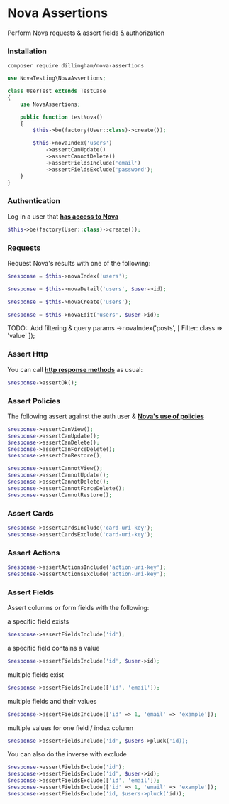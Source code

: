 # Nova Assertions

Perform Nova requests & assert fields & authorization

### Installation

```
composer require dillingham/nova-assertions
```
```php
use NovaTesting\NovaAssertions;

class UserTest extends TestCase
{
    use NovaAssertions;

    public function testNova()
    {
        $this->be(factory(User::class)->create());

        $this->novaIndex('users')
            ->assertCanUpdate()
            ->assertCannotDelete()
            ->assertFieldsInclude('email')
            ->assertFieldsExclude('password');
    }
}
```

### Authentication
Log in a user that **[has access to Nova](https://nova.laravel.com/docs/2.0/installation.html#authorizing-nova)**
```php
$this->be(factory(User::class)->create());
```

### Requests

Request Nova's results with one of the following:

```php
$response = $this->novaIndex('users');
```
```php
$response = $this->novaDetail('users', $user->id);
```
```php
$response = $this->novaCreate('users');
```
```php
$response = $this->novaEdit('users', $user->id);
```

TODO:: Add filtering & query params
->novaIndex('posts', [
    Filter::class => 'value'
]);


### Assert Http
You can call **[http response methods](https://laravel.com/docs/5.8/http-tests#available-assertions)** as usual:

```php
$response->assertOk();
```

### Assert Policies

The following assert against the auth user & **[Nova's use of policies](https://nova.laravel.com/docs/2.0/resources/authorization.html#authorization)**

```php
$response->assertCanView();
$response->assertCanUpdate();
$response->assertCanDelete();
$response->assertCanForceDelete();
$response->assertCanRestore();
```
```php
$response->assertCannotView();
$response->assertCannotUpdate();
$response->assertCannotDelete();
$response->assertCannotForceDelete();
$response->assertCannotRestore();
```

### Assert Cards
```php
$response->assertCardsInclude('card-uri-key');
$response->assertCardsExclude('card-uri-key');
```

### Assert Actions
```php
$response->assertActionsInclude('action-uri-key');
$response->assertActionsExclude('action-uri-key');
```

### Assert Fields

Assert columns or form fields with the following:

a specific field exists
```php
$response->assertFieldsInclude('id');
```
a specific field contains a value
```php
$response->assertFieldsInclude('id', $user->id);
```
multiple fields exist
```php
$response->assertFieldsInclude(['id', 'email']);
```
multiple fields and their values
```php
$response->assertFieldsInclude(['id' => 1, 'email' => 'example']);
```
multiple values for one field / index column
```php
$response->assertFieldsInclude('id', $users->pluck('id));
```
You can also do the inverse with exclude
```php
$response->assertFieldsExclude('id');
$response->assertFieldsExclude('id', $user->id);
$response->assertFieldsExclude(['id', 'email']);
$response->assertFieldsExclude(['id' => 1, 'email' => 'example']);
$response->assertFieldsExclude('id, $users->pluck('id));
```